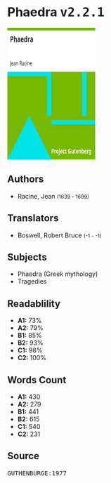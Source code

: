 # Phaedra <kbd>v2.2.1</kbd>

![](./cover.medium.jpg "")

## Authors


 - Racine, Jean <small>(1639 - 1699)</small>

## Translators


 - Boswell, Robert Bruce <small>(-1 - -1)</small>

## Subjects


 - Phaedra (Greek mythology)
 - Tragedies

## Readablility


 - **A1:** 73%
 - **A2:** 79%
 - **B1:** 85%
 - **B2:** 93%
 - **C1:** 98%
 - **C2:** 100%

## Words Count


 - **A1:** 430
 - **A2:** 279
 - **B1:** 441
 - **B2:** 615
 - **C1:** 540
 - **C2:** 231

## Source


<kbd>GUTHENBURGE:1977</kbd>
